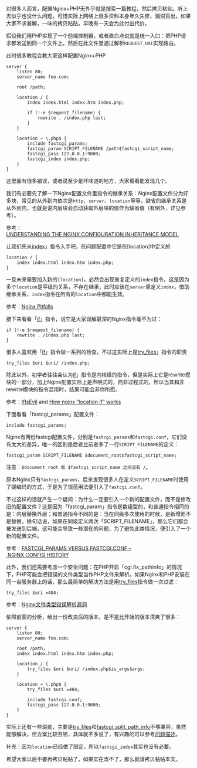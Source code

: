 对很多人而言，配置Nginx+PHP无外乎就是搜索一篇教程，然后拷贝粘贴。听上去似乎也没什么问题，可惜实际上网络上很多资料本身年久失修，漏洞百出，如果大家不求甚解，一味的拷贝粘贴，早晚有一天会为此付出代价。

假设我们用PHP实现了一个前端控制器，或者直白点说就是统一入口：把PHP请求都发送到同一个文件上，然后在此文件里通过解析`REQUEST_URI`实现路由。

此时很多教程会教大家这样配置Nginx+PHP
```
server {
    listen 80;
    server_name foo.com;

    root /path;

    location / {
        index index.html index.htm index.php;

        if (!-e $request_filename) {
            rewrite . /index.php last;
        }
    }

    location ~ \.php$ {
        include fastcgi_params;
        fastcgi_param SCRIPT_FILENAME /path$fastcgi_script_name;
        fastcgi_pass 127.0.0.1:9000;
        fastcgi_index index.php;
    }
}
```

这里面有很多错误，或者说至少是坏味道的地方，大家看看能发现几个。

我们有必要先了解一下Nginx配置文件里指令的继承关系：Nginx配置文件分为好多块，常见的从外到内依次是`http`、`server`、`location`等等，缺省的继承关系是从外到内，也就是说内层块会自动获取外层块的值作为缺省值（有例外，详见参考）。

参考：[UNDERSTANDING THE NGINX CONFIGURATION INHERITANCE MODEL](http://blog.martinfjordvald.com/2012/08/understanding-the-nginx-configuration-inheritance-model/)

让我们先从[index](http://nginx.org/en/docs/http/ngx_http_index_module.html#index)」指令入手吧，在问题配置中它是在[location]中定义的
```
location / {
    index index.html index.htm index.php;
}
```

一旦未来需要加入新的`[location]`，必然会出现重复定义的`index`指令，这是因为多个`location`是平级的关系，不存在继承，此时应该在`server`里定义`index`，借助继承关系，`index`指令在所有的`location`中都能生效。

参考：[Nginx Pitfalls](http://wiki.nginx.org/Pitfalls)

接下来看看「[if](http://nginx.org/en/docs/http/ngx_http_rewrite_module.html#if)」指令，说它是大家误解最深的Nginx指令毫不为过：
```
if (!-e $request_filename) {
    rewrite . /index.php last;
}
```

很多人喜欢用「[if](http://nginx.org/en/docs/http/ngx_http_rewrite_module.html#if)」指令做一系列的检查，不过这实际上是[try_files](http://nginx.org/en/docs/http/ngx_http_core_module.html#try_files)」指令的职责
```
try_files $uri $uri/ /index.php;
```

除此以外，初学者往往会认为[if](http://nginx.org/en/docs/http/ngx_http_rewrite_module.html#if)」指令是内核级的指令，但是实际上它是rewrite模块的一部分，加上Nginx配置实际上是声明式的，而非过程式的，所以当其和非rewrite模块的指令混用时，结果可能会非你所愿。

参考：[IfIsEvil](http://wiki.nginx.org/IfIsEvil) and [How nginx “location if” works](http://agentzh.blogspot.com/2011/03/how-nginx-location-if-works.html)



下面看看「fastcgi_params」配置文件：
```
include fastcgi_params;
```
Nginx有两份fastcgi配置文件，分别是`fastcgi_params`和`fastcgi.conf`，它们没有太大的差异，唯一的区别是后者比前者多了一行`SCRIPT_FILENAME`的定义：
```
fastcgi_param SCRIPT_FILENAME $document_root$fastcgi_script_name;
```

注意：`$document_root 和 $fastcgi_script_name 之间没有 /`。

原本Nginx只有`fastcgi_params`，后来发现很多人在定义`SCRIPT_FILENAME`时使用了硬编码的方式，于是为了规范用法便引入了`fastcgi.conf`。

不过这样的话就产生一个疑问：为什么一定要引入一个新的配置文件，而不是修改旧的配置文件？这是因为「fastcgi_param」指令是数组型的，和普通指令相同的是：内层替换外层；和普通指令不同的是：当在同级多次使用的时候，是新增而不是替换。换句话说，如果在同级定义两次「SCRIPT_FILENAME」，那么它们都会被发送到后端，这可能会导致一些潜在的问题，为了避免此类情况，便引入了一个新的配置文件。

参考：[FASTCGI_PARAMS VERSUS FASTCGI.CONF – NGINX CONFIG HISTORY](http://blog.martinfjordvald.com/2013/04/nginx-config-history-fastcgi_params-versus-fastcgi-conf/)


此外，我们还需要考虑一个安全问题：在PHP开启「cgi.fix_pathinfo」的情况下，PHP可能会把错误的文件类型当作PHP文件来解析。如果Nginx和PHP安装在同一台服务器上的话，那么最简单的解决方法是用[try_files](http://nginx.org/en/docs/http/ngx_http_core_module.html#try_files)指令做一次过滤：

```
try_files $uri =404;
```

参考：[Nginx文件类型错误解析漏洞](http://www.80sec.com/nginx-securit.html)

依照前面的分析，给出一份改良后的版本，是不是比开始的版本清爽了很多：
```
server {
    listen 80;
    server_name foo.com;

    root /path;
    index index.html index.htm index.php;

    location / {
        try_files $uri $uri/ /index.php$is_args$args;
    }

    location ~ \.php$ {
        try_files $uri =404;

        include fastcgi.conf;
        fastcgi_pass 127.0.0.1:9000;
    }
}
```

实际上还有一些瑕疵，主要是[try_files](http://nginx.org/en/docs/http/ngx_http_core_module.html#try_files)和[fastcgi_split_path_info](http://wiki.nginx.org/HttpFastcgiModule#fastcgi_split_path_info)不够兼容，虽然能够解决，但方案比较丑陋，具体就不多说了，有兴趣的可以参考[问题描述](http://trac.nginx.org/nginx/ticket/321)。

补充：因为`location`已经做了限定，所以`fastcgi_index`其实也没有必要。

希望大家以后不要再拷贝粘贴了，如果实在改不了，那么就请拷贝粘贴本文。
